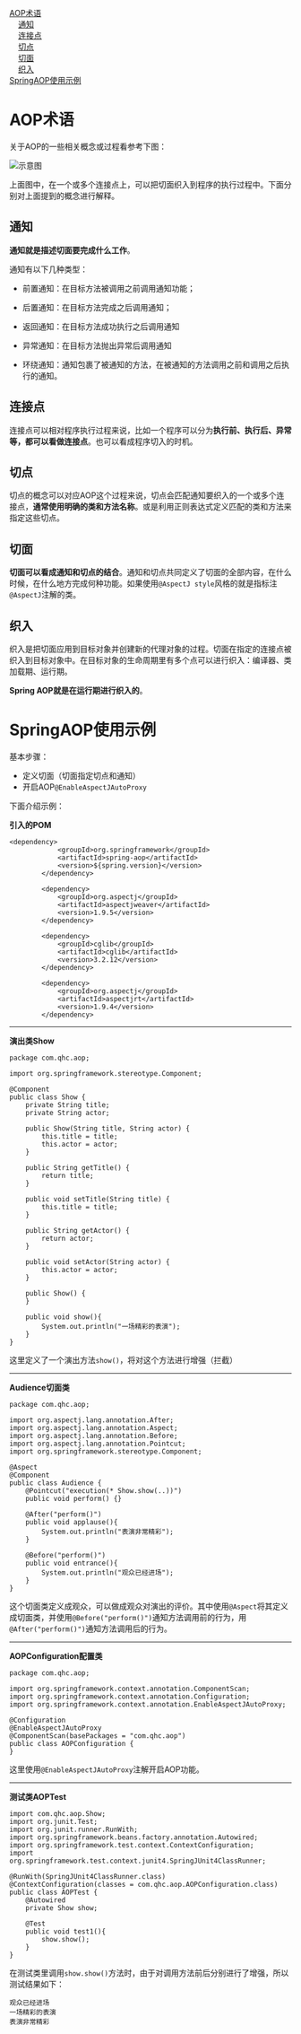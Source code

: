 <nav>
<a href="#"></a><br/>
<a href="#AOP术语">AOP术语</a><br/>
&nbsp;&nbsp;&nbsp;&nbsp;<a href="#通知">通知</a><br/>
&nbsp;&nbsp;&nbsp;&nbsp;<a href="#连接点">连接点</a><br/>
&nbsp;&nbsp;&nbsp;&nbsp;<a href="#切点">切点</a><br/>
&nbsp;&nbsp;&nbsp;&nbsp;<a href="#切面">切面</a><br/>
&nbsp;&nbsp;&nbsp;&nbsp;<a href="#织入">织入</a><br/>
<a href="#SpringAOP使用示例">SpringAOP使用示例</a><br/>
</nav>

# AOP术语

关于AOP的一些相关概念或过程看参考下图：

![示意图](https://note.youdao.com/yws/public/resource/13ff7d046b0aa4afd087ac0c813282a0/xmlnote/81420383F6344CEE9741497F59C035D1/14186)

上面图中，在一个或多个连接点上，可以把切面织入到程序的执行过程中。下面分别对上面提到的概念进行解释。

## 通知

**通知就是描述切面要完成什么工作**。

通知有以下几种类型：

- 前置通知：在目标方法被调用之前调用通知功能；

- 后置通知：在目标方法完成之后调用通知；

- 返回通知：在目标方法成功执行之后调用通知

- 异常通知：在目标方法抛出异常后调用通知

- 环绕通知：通知包裹了被通知的方法，在被通知的方法调用之前和调用之后执行的通知。

## 连接点

连接点可以相对程序执行过程来说，比如一个程序可以分为**执行前、执行后、异常等，都可以看做连接点**。也可以看成程序切入的时机。

## 切点

切点的概念可以对应AOP这个过程来说，切点会匹配通知要织入的一个或多个连接点，**通常使用明确的类和方法名称**。或是利用正则表达式定义匹配的类和方法来指定这些切点。

## 切面

**切面可以看成通知和切点的结合**。通知和切点共同定义了切面的全部内容，在什么时候，在什么地方完成何种功能。如果使用`@AspectJ style`风格的就是指标注`@AspectJ`注解的类。

## 织入

织入是把切面应用到目标对象并创建新的代理对象的过程。切面在指定的连接点被织入到目标对象中。在目标对象的生命周期里有多个点可以进行织入：编译器、类加载期、运行期。

**Spring AOP就是在运行期进行织入的**。

# SpringAOP使用示例

基本步骤：

- 定义切面（切面指定切点和通知）
- 开启AOP`@EnableAspectJAutoProxy`

下面介绍示例：

**引入的POM**

```
<dependency>
            <groupId>org.springframework</groupId>
            <artifactId>spring-aop</artifactId>
            <version>${spring.version}</version>
        </dependency>

        <dependency>
            <groupId>org.aspectj</groupId>
            <artifactId>aspectjweaver</artifactId>
            <version>1.9.5</version>
        </dependency>

        <dependency>
            <groupId>cglib</groupId>
            <artifactId>cglib</artifactId>
            <version>3.2.12</version>
        </dependency>

        <dependency>
            <groupId>org.aspectj</groupId>
            <artifactId>aspectjrt</artifactId>
            <version>1.9.4</version>
        </dependency>
```

---

**演出类Show**

```
package com.qhc.aop;

import org.springframework.stereotype.Component;

@Component
public class Show {
    private String title;
    private String actor;

    public Show(String title, String actor) {
        this.title = title;
        this.actor = actor;
    }

    public String getTitle() {
        return title;
    }

    public void setTitle(String title) {
        this.title = title;
    }

    public String getActor() {
        return actor;
    }

    public void setActor(String actor) {
        this.actor = actor;
    }

    public Show() {
    }

    public void show(){
        System.out.println("一场精彩的表演");
    }
}
```

这里定义了一个演出方法`show()`，将对这个方法进行增强（拦截）

---

**Audience切面类**

```
package com.qhc.aop;

import org.aspectj.lang.annotation.After;
import org.aspectj.lang.annotation.Aspect;
import org.aspectj.lang.annotation.Before;
import org.aspectj.lang.annotation.Pointcut;
import org.springframework.stereotype.Component;

@Aspect
@Component
public class Audience {
    @Pointcut("execution(* Show.show(..))")
    public void perform() {}

    @After("perform()")
    public void applause(){
        System.out.println("表演非常精彩");
    }

    @Before("perform()")
    public void entrance(){
        System.out.println("观众已经进场");
    }
}
```

这个切面类定义成观众，可以做成观众对演出的评价。其中使用`@Aspect`将其定义成切面类，并使用`@Before("perform()")`通知方法调用前的行为，用`@After("perform()")`通知方法调用后的行为。

---

**AOPConfiguration配置类**

```
package com.qhc.aop;

import org.springframework.context.annotation.ComponentScan;
import org.springframework.context.annotation.Configuration;
import org.springframework.context.annotation.EnableAspectJAutoProxy;

@Configuration
@EnableAspectJAutoProxy
@ComponentScan(basePackages = "com.qhc.aop")
public class AOPConfiguration {
}

```

这里使用`@EnableAspectJAutoProxy`注解开启AOP功能。

---

**测试类AOPTest**

```
import com.qhc.aop.Show;
import org.junit.Test;
import org.junit.runner.RunWith;
import org.springframework.beans.factory.annotation.Autowired;
import org.springframework.test.context.ContextConfiguration;
import org.springframework.test.context.junit4.SpringJUnit4ClassRunner;

@RunWith(SpringJUnit4ClassRunner.class)
@ContextConfiguration(classes = com.qhc.aop.AOPConfiguration.class)
public class AOPTest {
    @Autowired
    private Show show;

    @Test
    public void test1(){
        show.show();
    }
}
```

在测试类里调用`show.show()`方法时，由于对调用方法前后分别进行了增强，所以测试结果如下：

```
观众已经进场
一场精彩的表演
表演非常精彩
```





